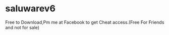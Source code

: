 # saluwarev6
Free to Download,Pm me at Facebook to get Cheat access.(Free For Friends and not for sale)
